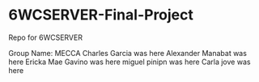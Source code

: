 # 6WCSERVER-Final-Project
Repo for 6WCSERVER

Group Name: MECCA
Charles Garcia was here
Alexander Manabat was here
Ericka Mae Gavino was here
miguel pinipn was here
Carla jove was here
